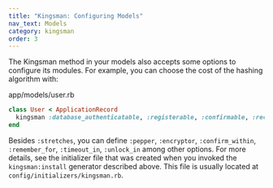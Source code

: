 ```yaml
---
title: "Kingsman: Configuring Models"
nav_text: Models
category: kingsman
order: 3
---
```


The Kingsman method in your models also accepts some options to configure its modules. For example, you can choose the cost of the hashing algorithm with:

app/models/user.rb

```ruby
class User < ApplicationRecord
  kingsman :database_authenticatable, :registerable, :confirmable, :recoverable, stretches: 13
end
```

Besides `:stretches`, you can define `:pepper`, `:encryptor`, `:confirm_within`, `:remember_for`, `:timeout_in`, `:unlock_in` among other options. For more details, see the initializer file that was created when you invoked the `kingsman:install` generator described above. This file is usually located at `config/initializers/kingsman.rb`.
